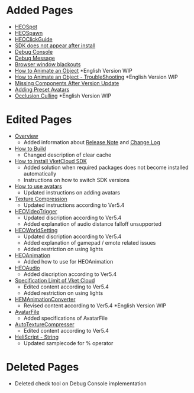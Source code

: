 # Added Pages
- [HEOSpot](https://vrhikky.github.io/VketCloudSDK_Documents/5.4/en/HEOComponents/HEOSpot.html)
- [HEOSpawn](https://vrhikky.github.io/VketCloudSDK_Documents/5.4/en/HEOComponents/HEOSpawn.html)
- [HEOClickGuide](https://vrhikky.github.io/VketCloudSDK_Documents/5.4/en/HEOComponents/HEOClickGuide.html)
- [SDK does not appear after install](https://vrhikky.github.io/VketCloudSDK_Documents/5.4/en/troubleshooting/InstallingDeeplink.html)
- [Debug Console](https://vrhikky.github.io/VketCloudSDK_Documents/5.4/en/debugconsole/debugconsole.html)
- [Debug Message](https://vrhikky.github.io/VketCloudSDK_Documents/5.4/en/debugconsole/debugmessage.html)
- [Browser window blackouts](https://vrhikky.github.io/VketCloudSDK_Documents/5.4/en/troubleshooting/BrowserBlackWindow.html)
- [How to Animate an Object](https://vrhikky.github.io/VketCloudSDK_Documents/5.4/en/WorldMakingGuide/PropAnimation.html) *English Version WIP
- [How to Animate an Object - TroubleShooting](https://vrhikky.github.io/VketCloudSDK_Documents/5.4/en/WorldMakingGuide/PropAnimation_TroubleShooting.html) *English Version WIP
- [Missing Components After Version Update](https://vrhikky.github.io/VketCloudSDK_Documents/5.4/en/troubleshooting/MissingComponents.html)
- [Adding Preset Avatars](https://vrhikky.github.io/VketCloudSDK_Documents/5.4/en/WorldMakingGuide/PresetAvatar.html)
- [Occlusion Culling](https://vrhikky.github.io/VketCloudSDK_Documents/5.4/en/WorldMakingGuide/OcclusionCulling.html) *English Version WIP

# Edited Pages
- [Overview](https://vrhikky.github.io/VketCloudSDK_Documents/5.4/en/index.html)
    - Added information about [Release Note](https://vrhikky.github.io/VketCloudSDK_Documents/5.4/en/releasenote/releasenote-5.4.html) and [Change Log](https://vrhikky.github.io/VketCloudSDK_Documents/5.4/en/changelog/changelog-5.4.html)
- [How to Build](https://vrhikky.github.io/VketCloudSDK_Documents/5.4/en/FirstStep/BuildAndRun.html) 
    - Changed description of clear cache
- [How to install VketCloud SDK](https://vrhikky.github.io/VketCloudSDK_Documents/5.4/en/AboutVketCloudSDK/SetupSDK_external.html)
    - Added solution when required packages does not become installed automatically
    - Instructions on how to switch SDK versions
- [How to use avatars](https://vrhikky.github.io/VketCloudSDK_Documents/5.4/en/heoexporter/AboutVketCloudSDK/SetupAvatar.html)
    - Updated instructions on adding avatars
- [Texture Compression](https://vrhikky.github.io/VketCloudSDK_Documents/5.4/en/heoexporter/he_TextureCompression.html)
    - Updated instructions according to Ver5.4
- [HEOVideoTrigger](https://vrhikky.github.io/VketCloudSDK_Documents/5.4/en/HEOComponents/HEOVideoTrigger.html)
    - Updated discription according to Ver5.4
    - Added explanation of audio distance falloff unsupported
- [HEOWorldSetting](https://vrhikky.github.io/VketCloudSDK_Documents/5.4/en/HEOComponents/HEOWorldSetting.html)
    - Updated discription according to Ver5.4 
    - Added explanation of gamepad / emote related issues 
    - Added restriction on using lights
- [HEOAnimation](https://vrhikky.github.io/VketCloudSDK_Documents/5.4/en/HEOComponents/HEOAnimation.html)
    - Added how to use for HEOAnimation
- [HEOAudio](https://vrhikky.github.io/VketCloudSDK_Documents/5.4/en/HEOComponents/HEOAudio.html)
    - Added discription according to Ver5.4
- [Specification Limit of Vket Cloud](https://vrhikky.github.io/VketCloudSDK_Documents/5.4/en/WorldMakingGuide/UnityGuidelines.html)
    - Edited content according to Ver5.4 
    - Added restriction on using lights
- [HEMAnimationConverter](https://vrhikky.github.io/VketCloudSDK_Documents/5.4/en/HEMAnimationConverter/AnimationConverter.html)
    - Revised content according to Ver5.4 *English Version WIP
- [AvatarFile](https://vrhikky.github.io/VketCloudSDK_Documents/5.4/en/WorldMakingGuide/AvatarFile.html)
    - Added specifications of AvatarFile
- [AutoTextureCompresser](https://vrhikky.github.io/VketCloudSDK_Documents/5.4/en/AutoTextureCompresser/AutoTextureCompresser.html)
    - Edited content according to Ver5.4
- [HeliScript - String](https://vrhikky.github.io/VketCloudSDK_Documents/5.4/en/hs/hs_string.html)
    - Updated samplecode for % operator
# Deleted Pages
- Deleted check tool on Debug Console implementation